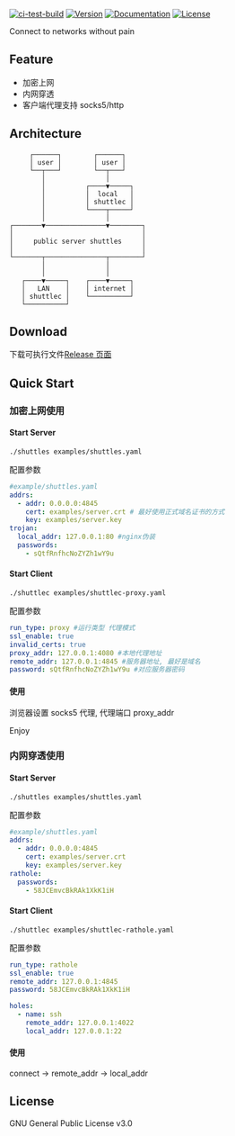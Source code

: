 [![ci-test-build](https://github.com/cyejing/shuttle/actions/workflows/ci-test-build.yml/badge.svg)](https://github.com/cyejing/shuttle/actions/workflows/ci-test-build.yml)
[![Version](https://img.shields.io/crates/v/shuttle-station)](https://crates.io/crates/shuttle-station)
[![Documentation](https://img.shields.io/badge/docs-release-brightgreen.svg?style=flat)](https://docs.rs/shuttle-station)
[![License](https://img.shields.io/crates/l/shuttle-station)](https://github.com/cyejing/shuttle/blob/master/LICENSE)

Connect to networks without pain

## Feature

- 加密上网
- 内网穿透
- 客户端代理支持 socks5/http

## Architecture

         ┌──────┐        ┌──────┐
         │ user │        │ user │
         └──┬───┘        └──┬───┘
            │               │
            │          ┌────▼─────┐
            │          │  local   │
            │          │ shuttlec │
            │          └────┬─────┘
            │               │
    ┌───────▼───────────────▼────────┐
    │                                │
    │     public server shuttles     │
    │                                │
    └───────┬───────────────┬────────┘
            │               │
            │               │
       ┌────▼─────┐    ┌────▼─────┐
       │   LAN    │    │ internet │
       │ shuttlec │    └──────────┘
       └──────────┘

## Download

下载可执行文件[Release 页面](https://github.com/cyejing/shuttle/releases)

## Quick Start

### 加密上网使用

#### Start Server

`./shuttles examples/shuttles.yaml`

配置参数

```yaml
#example/shuttles.yaml
addrs:
  - addr: 0.0.0.0:4845
    cert: examples/server.crt # 最好使用正式域名证书的方式
    key: examples/server.key
trojan:
  local_addr: 127.0.0.1:80 #nginx伪装
  passwords:
    - sQtfRnfhcNoZYZh1wY9u
```

#### Start Client

`./shuttlec examples/shuttlec-proxy.yaml`

配置参数

```yaml
run_type: proxy #运行类型 代理模式
ssl_enable: true
invalid_certs: true
proxy_addr: 127.0.0.1:4080 #本地代理地址
remote_addr: 127.0.0.1:4845 #服务器地址, 最好是域名
password: sQtfRnfhcNoZYZh1wY9u #对应服务器密码
```

#### 使用

浏览器设置 socks5 代理, 代理端口 proxy_addr

Enjoy

### 内网穿透使用

#### Start Server

`./shuttles examples/shuttles.yaml`

配置参数

```yaml
#example/shuttles.yaml
addrs:
  - addr: 0.0.0.0:4845
    cert: examples/server.crt
    key: examples/server.key
rathole:
  passwords:
    - 58JCEmvcBkRAk1XkK1iH
```

#### Start Client

`./shuttlec examples/shuttlec-rathole.yaml`

配置参数

```yaml
run_type: rathole
ssl_enable: true
remote_addr: 127.0.0.1:4845
password: 58JCEmvcBkRAk1XkK1iH

holes:
  - name: ssh
    remote_addr: 127.0.0.1:4022
    local_addr: 127.0.0.1:22
```

#### 使用

connect -> remote_addr -> local_addr

## License

GNU General Public License v3.0
